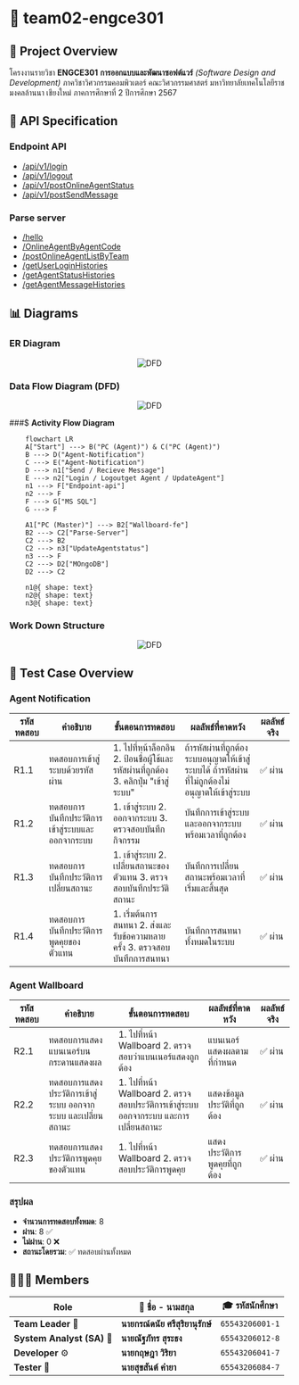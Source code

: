 # 🚀 **team02-engce301**

## 📝 **Project Overview**

โครงงานรายวิชา **ENGCE301**
**การออกแบบและพัฒนาซอฟต์แวร์** _(Software Design and Development)_
ภาควิชาวิศวกรรมคอมพิวเตอร์ คณะวิศวกรรมศาสตร์
มหาวิทยาลัยเทคโนโลยีราชมงคลล้านนา เชียงใหม่
ภาคการศึกษาที่ 2 ปีการศึกษา 2567

## 🔗 **API Specification**

### Endpoint API
- [/api/v1/login](./docs/api/endpoint-api/login.md)
- [/api/v1/logout](./docs/api/endpoint-api/logout.md)
- [/api/v1/postOnlineAgentStatus](./docs/api/endpoint-api/postOnlineAgentStatus.md)
- [/api/v1/postSendMessage](./docs/api/endpoint-api/postSendMessage.md)

### Parse server
- [/hello](./parse-server/hello.md)
- [/OnlineAgentByAgentCode](./docs/api/parse-server/OnlineAgentByAgentCode.md)
- [/postOnlineAgentListByTeam](./docs/api/parse-server/postOnlineAgentListByTeam.md)
- [/getUserLoginHistories](./docs/api/parse-server/getUserLoginHistories.md)
- [/getAgentStatusHistories](./docs/api/parse-server/getAgentStatusHistories.md)
- [/getAgentMessageHistories](./docs/api/parse-server/getAgentMessageHistories.md)

## 📊 Diagrams

### ER Diagram
<p align="center">
  <img src="https://imgur.com/mRzK7JN.png" alt="DFD">
</p>

### Data Flow Diagram (DFD)

<p align="center">
  <img src="https://imgur.com/neoJ2oI.png" alt="DFD">
<p>

###$ **Activity Flow Diagram**

```mermaid
    flowchart LR
    A["Start"] ---> B("PC (Agent)") & C("PC (Agent)")
    B ---> D("Agent-Notification")
    C ---> E("Agent-Notification")
    D ---> n1["Send / Recieve Message"]
    E ---> n2["Login / Logoutget Agent / UpdateAgent"]
    n1 ---> F["Endpoint-api"]
    n2 ---> F
    F ---> G["MS SQL"]
    G ---> F

    A1["PC (Master)"] ---> B2["Wallboard-fe"]
    B2 ---> C2["Parse-Server"]
    C2 ---> B2
    C2 ---> n3["UpdateAgentstatus"]
    n3 ---> F
    C2 ---> D2["MOngoDB"]
    D2 ---> C2

    n1@{ shape: text}
    n2@{ shape: text}
    n3@{ shape: text}
```

### Work Down Structure
<p align="center">
    <img src="https://imgur.com/YzRY2oz.png" alt="DFD">
<p>

## 🧪 Test Case Overview

### Agent Notification

| รหัสทดสอบ | คำอธิบาย                                         | ขั้นตอนการทดสอบ                                                                      | ผลลัพธ์ที่คาดหวัง                                                                                | ผลลัพธ์จริง |
| --------- | ------------------------------------------------ | ------------------------------------------------------------------------------------ | ------------------------------------------------------------------------------------------------ | ----------- |
| R1.1      | ทดสอบการเข้าสู่ระบบด้วยรหัสผ่าน                  | 1. ไปที่หน้าล็อกอิน 2. ป้อนชื่อผู้ใช้และรหัสผ่านที่ถูกต้อง 3. คลิกปุ่ม "เข้าสู่ระบบ" | ถ้ารหัสผ่านที่ถูกต้องระบบอนุญาตให้เข้าสู่ระบบได้ ถ้ารหัสผ่านที่ไม่ถูกต้องไม่อนุญาตให้เข้าสู่ระบบ | ✅ ผ่าน     |
| R1.2      | ทดสอบการบันทึกประวัติการเข้าสู่ระบบและออกจากระบบ | 1. เข้าสู่ระบบ 2. ออกจากระบบ 3. ตรวจสอบบันทึกกิจกรรม                                 | บันทึกการเข้าสู่ระบบและออกจากระบบพร้อมเวลาที่ถูกต้อง                                             | ✅ ผ่าน     |
| R1.3      | ทดสอบการบันทึกประวัติการเปลี่ยนสถานะ             | 1. เข้าสู่ระบบ 2. เปลี่ยนสถานะของตัวแทน 3. ตรวจสอบบันทึกประวัติสถานะ                 | บันทึกการเปลี่ยนสถานะพร้อมเวลาที่เริ่มและสิ้นสุด                                                 | ✅ ผ่าน     |
| R1.4      | ทดสอบการบันทึกประวัติการพูดคุยของตัวแทน          | 1. เริ่มต้นการสนทนา 2. ส่งและรับข้อความหลายครั้ง 3. ตรวจสอบบันทึกการสนทนา            | บันทึกการสนทนาทั้งหมดในระบบ                                                                      | ✅ ผ่าน     |

### Agent Wallboard

| รหัสทดสอบ | คำอธิบาย                                                     | ขั้นตอนการทดสอบ                                                                      | ผลลัพธ์ที่คาดหวัง              | ผลลัพธ์จริง |
| --------- | ------------------------------------------------------------ | ------------------------------------------------------------------------------------ | ------------------------------ | ----------- |
| R2.1      | ทดสอบการแสดงแบนเนอร์บนกระดานแสดงผล                           | 1. ไปที่หน้า Wallboard 2. ตรวจสอบว่าแบนเนอร์แสดงถูกต้อง                              | แบนเนอร์แสดงผลตามที่กำหนด      | ✅ ผ่าน     |
| R2.2      | ทดสอบการแสดงประวัติการเข้าสู่ระบบ ออกจากระบบ และเปลี่ยนสถานะ | 1. ไปที่หน้า Wallboard 2. ตรวจสอบประวัติการเข้าสู่ระบบ ออกจากระบบ และการเปลี่ยนสถานะ | แสดงข้อมูลประวัติที่ถูกต้อง    | ✅ ผ่าน     |
| R2.3      | ทดสอบการแสดงประวัติการพูดคุยของตัวแทน                        | 1. ไปที่หน้า Wallboard 2. ตรวจสอบประวัติการพูดคุย                                    | แสดงประวัติการพูดคุยที่ถูกต้อง | ✅ ผ่าน     |


### สรุปผล

- **จำนวนการทดสอบทั้งหมด**: 8
- **ผ่าน**: 8 ✅
- **ไม่ผ่าน**: 0 ❌
- **สถานะโดยรวม**: ✅ ทดสอบผ่านทั้งหมด

## 👨🏻‍💻 **Members**

| Role                       | 👤 **ชื่อ - นามสกุล**            | 🎓 **รหัสนักศึกษา** |
| -------------------------- | -------------------------------- | ------------------- |
| **Team Leader** 👑         | **นายกรณ์ดนัย ศรีสุริยานุรักษ์** | `65543206001-1`     |
| **System Analyst (SA)** 🧠 | **นายณัฐภัทร สุระธง**            | `65543206012-8`     |
| **Developer** ⚙️           | **นายกฤษฎา วิริยา**              | `65543206041-7`     |
| **Tester** 📄              | **นายสุขสันต์ คำยา**             | `65543206084-7`     |
